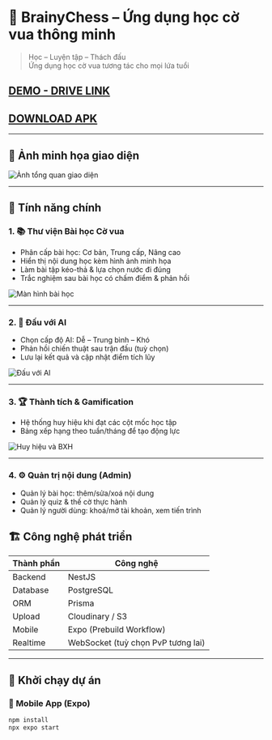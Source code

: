 # 🧠 **BrainyChess – Ứng dụng học cờ vua thông minh**

> Học – Luyện tập – Thách đấu  
> Ứng dụng học cờ vua tương tác cho mọi lứa tuổi

## [DEMO - DRIVE LINK](https://drive.google.com/file/d/1azxoiTlM9Lv0U_rkweUYaxxzshCCcqIN/view?usp=sharing)
## [DOWNLOAD APK](https://drive.google.com/file/d/1yIup-KFJjwkK245lMng9-ZbI3AU6lynH/view?usp=sharing)

---

## 📸 Ảnh minh họa giao diện

![Ảnh tổng quan giao diện](https://res.cloudinary.com/dubmd1vq9/image/upload/v1752130146/16dbe284-975f-4d2c-99f3-960951dea018.png)

---

## 🧩 Tính năng chính

### 1. 📚 **Thư viện Bài học Cờ vua**
- Phân cấp bài học: Cơ bản, Trung cấp, Nâng cao
- Hiển thị nội dung học kèm hình ảnh minh họa
- Làm bài tập kéo-thả & lựa chọn nước đi đúng
- Trắc nghiệm sau bài học có chấm điểm & phản hồi

![Màn hình bài học](https://res.cloudinary.com/dubmd1vq9/image/upload/v1752130211/f99cdab8-e25c-4561-bc18-468866e94119.png)

---

### 2. 🤖 **Đấu với AI**
- Chọn cấp độ AI: Dễ – Trung bình – Khó
- Phản hồi chiến thuật sau trận đấu (tuỳ chọn)
- Lưu lại kết quả và cập nhật điểm tích lũy

![Đấu với AI](https://res.cloudinary.com/dks2uuwb6/image/upload/v1749379961/6_nnfmpf.png)

---

### 3. 🏆 **Thành tích & Gamification**
- Hệ thống huy hiệu khi đạt các cột mốc học tập
- Bảng xếp hạng theo tuần/tháng để tạo động lực

![Huy hiệu và BXH](https://res.cloudinary.com/dks2uuwb6/image/upload/v1749379961/7_yb1we1.png)

---

### 4. ⚙️ **Quản trị nội dung (Admin)**
- Quản lý bài học: thêm/sửa/xoá nội dung
- Quản lý quiz & thế cờ thực hành
- Quản lý người dùng: khoá/mở tài khoản, xem tiến trình


## 🏗️ Công nghệ phát triển

| Thành phần | Công nghệ |
|------------|-----------|
| Backend    | NestJS    |
| Database   | PostgreSQL |
| ORM        | Prisma    |
| Upload     | Cloudinary / S3 |
| Mobile     | Expo (Prebuild Workflow) |
| Realtime   | WebSocket (tuỳ chọn PvP tương lai) |

---

## 🚀 Khởi chạy dự án

### 📱 Mobile App (Expo)
```bash
npm install
npx expo start